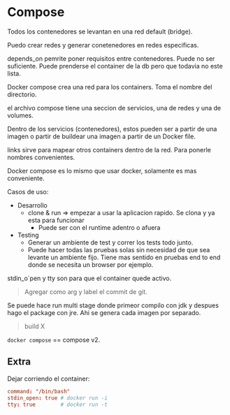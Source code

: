 # Compose

Todos los contenedores se levantan en una red default (bridge).

Puedo crear redes y generar conetenedores en redes especificas.

depends_on pemrite poner requisitos entre contenedores. Puede no ser suficiente. Puede prenderse el container de la db pero que todavia no este lista.

Docker compose crea una red para los containers. Toma el nombre del directorio.

el archivo compose tiene una seccion de servicios, una de redes y una de volumes.

Dentro de los servicios (contenedores), estos pueden ser a partir de una imagen o partir de buildear una imagen a partir de un Docker file.

links sirve para mapear otros containers dentro de la red. Para ponerle nombres convenientes.

Docker compose es lo mismo que usar docker, solamente es mas conveniente.

Casos de uso:
- Desarrollo
  - clone & run => empezar a usar la aplicacion rapido. Se clona y ya esta para funcionar
    - Puede ser con el runtime adentro o afuera
- Testing
  - Generar un ambiente de test y correr los tests todo junto.
  - Puede hacer todas las pruebas solas sin necesidad de que sea levante un ambiente fijo. Tiene mas sentido en pruebas end to end donde se necesita un browser por ejemplo.

stdin_o`pen y tty son para que el container quede activo.

> Agregar como arg y label el commit de git.

Se puede hace run multi stage donde primeor compilo con jdk y despues hago el package con jre. Ahi se genera cada imagen por separado.

> build X 

`docker compose` == compose v2.

## Extra

Dejar corriendo el container:
```conf
command: "/bin/bash"
stdin_open: true # docker run -i
tty: true        # docker run -t
```
